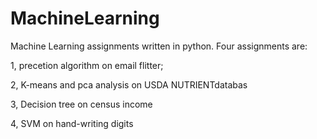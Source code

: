 # MachineLearning
Machine Learning assignments written in python. Four assignments are:

1, precetion algorithm on email flitter;

2, K-means and pca analysis on USDA NUTRIENTdatabas

3, Decision tree on census income

4, SVM on hand-writing digits
